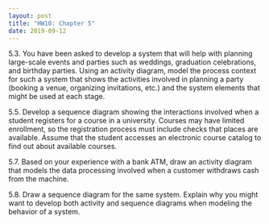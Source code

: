```yaml
---
layout: post
title: "HW10: Chapter 5"
date: 2019-09-12
---
```


5.3. You have been asked to develop a system that will help with planning large-scale events and parties such as weddings, graduation celebrations, and birthday parties. Using an activity diagram, model the process context for such a system that shows the activities involved in planning a party (booking a venue, organizing invitations, etc.) and the system elements that might be used at each stage.

5.5. Develop a sequence diagram showing the interactions involved when a student registers for a course in a university. Courses may have limited enrollment, so the registration process must include checks that places are available. Assume that the student accesses an electronic course catalog to find out about available courses.

5.7. Based on your experience with a bank ATM, draw an activity diagram that models the data processing involved when a customer withdraws cash from the machine.

5.8. Draw a sequence diagram for the same system. Explain why you might want to develop both activity and sequence diagrams when modeling the behavior of a system.

